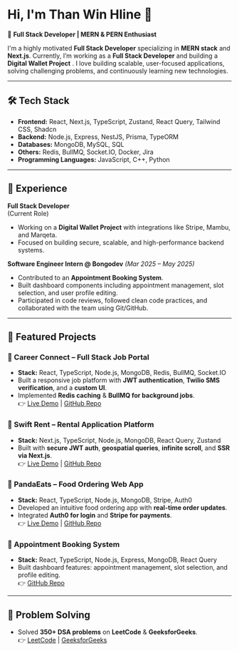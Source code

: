 # Hi, I'm Than Win Hline 👋  

🚀 **Full Stack Developer | MERN & PERN Enthusiast**  

I'm a highly motivated **Full Stack Developer** specializing in **MERN stack** and **Next.js**. Currently, I’m working as a **Full Stack Developer** and building a **Digital Wallet Project** .
I love building scalable, user-focused applications, solving challenging problems, and continuously learning new technologies.  

---

## 🛠️ Tech Stack  

- **Frontend:** React, Next.js, TypeScript, Zustand, React Query, Tailwind CSS, Shadcn  
- **Backend:** Node.js, Express, NestJS, Prisma, TypeORM  
- **Databases:** MongoDB, MySQL, SQL  
- **Others:** Redis, BullMQ, Socket.IO, Docker, Jira  
- **Programming Languages:** JavaScript, C++, Python  

---

## 💼 Experience  

**Full Stack Developer**  
(Current Role)  
- Working on a **Digital Wallet Project** with integrations like Stripe, Mambu, and Marqeta.  
- Focused on building secure, scalable, and high-performance backend systems.  

**Software Engineer Intern @ Bongodev** *(Mar 2025 – May 2025)*  
- Contributed to an **Appointment Booking System**.  
- Built dashboard components including appointment management, slot selection, and user profile editing.  
- Participated in code reviews, followed clean code practices, and collaborated with the team using Git/GitHub.  

---

## 📂 Featured Projects  

### 🔹 Career Connect – Full Stack Job Portal  
- **Stack:** React, TypeScript, Node.js, MongoDB, Redis, BullMQ, Socket.IO  
- Built a responsive job platform with **JWT authentication**, **Twilio SMS verification**, and a **custom UI**.  
- Implemented **Redis caching** & **BullMQ for background jobs**.  
👉 [Live Demo](#) | [GitHub Repo](#)  

### 🔹 Swift Rent – Rental Application Platform  
- **Stack:** Next.js, TypeScript, Node.js, MongoDB, React Query, Zustand  
- Built with **secure JWT auth**, **geospatial queries**, **infinite scroll**, and **SSR via Next.js**.  
👉 [Live Demo](#) | [GitHub Repo](#)  

### 🔹 PandaEats – Food Ordering Web App  
- **Stack:** React, TypeScript, Node.js, MongoDB, Stripe, Auth0  
- Developed an intuitive food ordering app with **real-time order updates**.  
- Integrated **Auth0 for login** and **Stripe for payments**.  
👉 [Live Demo](#) | [GitHub Repo](#)  

### 🔹 Appointment Booking System  
- **Stack:** React, TypeScript, Node.js, Express, MongoDB, React Query  
- Built dashboard features: appointment management, slot selection, and profile editing.  
👉 [GitHub Repo](#)  

---

## 🧩 Problem Solving  

- Solved **350+ DSA problems** on **LeetCode** & **GeeksforGeeks**.  
👉 [LeetCode](https://leetcode.com/u/thanwinhline84/) | [GeeksforGeeks](https://www.geeksforgeeks.org/user/thanwinhline84/)  

